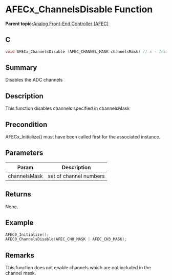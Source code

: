 # AFECx\_ChannelsDisable Function

**Parent topic:**[Analog Front-End Controller \(AFEC\)](GUID-89A24A8B-C8CE-48B6-9F65-764983A80D78.md)

## C

```c
void AFECx_ChannelsDisable (AFEC_CHANNEL_MASK channelsMask) // x - Instance of the AFEC peripheral
```

## Summary

Disables the ADC channels

## Description

This function disables channels specified in channelsMask

## Precondition

AFECx\_Initialize\(\) must have been called first for the associated instance.

## Parameters

|Param|Description|
|-----|-----------|
|channelsMask|set of channel numbers|

## Returns

None.

## Example

```c
AFEC0_Initialize();
AFEC0_ChannelsDisable(AFEC_CH0_MASK | AFEC_CH3_MASK);
```

## Remarks

This function does not enable channels which are not included in the channel mask.

